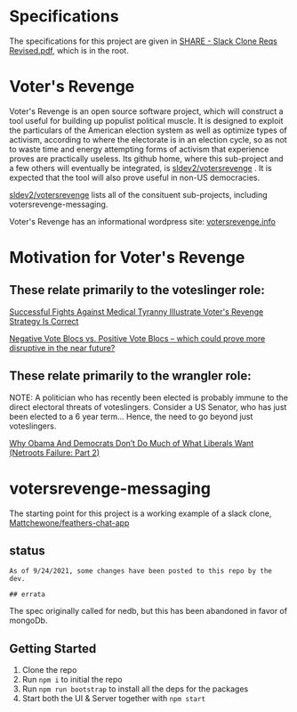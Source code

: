 # Specifications
The specifications for this project are given in [SHARE - Slack Clone Reqs Revised.pdf](https://github.com/sldev2/votersrevenge-messaging/blob/master/SHARE%20-%20Slack%20Clone%20Reqs%20Revised.pdf), which is in the root.

# Voter's Revenge
Voter's Revenge is an open source software project, which will construct a tool useful for building up populist political muscle. It is designed to exploit the particulars of the American election system as well as optimize types of activism, according to where the electorate is in an election cycle, so as not to waste time and energy attempting forms of activism that experience proves are practically useless. Its github home, where this sub-project and a few others will eventually be integrated, is [sldev2/votersrevenge](https://github.com/sldev2/votersrevenge) . It is expected that the tool will also prove useful in non-US democracies. 

[sldev2/votersrevenge](https://github.com/sldev2/votersrevenge) lists all of the consituent sub-projects, including votersrevenge-messaging. 

Voter's Revenge has an informational wordpress site: [votersrevenge.info](https://www.votersrevenge.info/)

# Motivation for Voter's Revenge
These relate primarily to the voteslinger role: 
---
[Successful Fights Against Medical Tyranny Illustrate Voter's Revenge Strategy Is Correct](https://www.reddit.com/r/voters_revenge/comments/ptvnxd/successful_fights_against_medical_tyranny/)

[Negative Vote Blocs vs. Positive Vote Blocs – which could prove more disruptive in the near future?](https://www.votersrevenge.info/?p=14)

These relate primarily to the wrangler role:
---
NOTE: A politician who has recently been elected is probably immune to the direct electoral threats of voteslingers. Consider a US Senator, who has just been elected to a 6 year term... Hence, the need to go beyond just voteslingers.

[Why Obama And Democrats Don’t Do Much of What Liberals Want (Netroots Failure: Part 2)](https://www.ianwelsh.net/why-obama-and-democrats-dont-do-much-of-what-liberals-want-netroots-failure-part-2/?)

# votersrevenge-messaging

The starting point for this project is a working example of a slack clone, [Mattchewone/feathers-chat-app](https://github.com/mattchewone/feathers-chat-app)

## status
```
As of 9/24/2021, some changes have been posted to this repo by the dev.

## errata
```
The spec originally called for nedb, but this has been abandoned in favor of mongoDb.

## Getting Started

1. Clone the repo
2. Run `npm i` to initial the repo
3. Run `npm run bootstrap` to install all the deps for the packages
4. Start both the UI & Server together with `npm start`